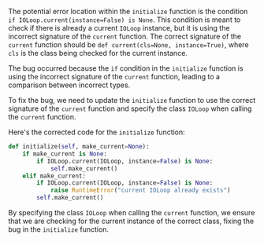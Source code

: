 The potential error location within the `initialize` function is the condition `if IOLoop.current(instance=False) is None`. This condition is meant to check if there is already a current `IOLoop` instance, but it is using the incorrect signature of the `current` function. The correct signature of the `current` function should be `def current(cls=None, instance=True)`, where `cls` is the class being checked for the current instance. 

The bug occurred because the `if` condition in the `initialize` function is using the incorrect signature of the `current` function, leading to a comparison between incorrect types.

To fix the bug, we need to update the `initialize` function to use the correct signature of the `current` function and specify the class `IOLoop` when calling the `current` function.

Here's the corrected code for the `initialize` function:

```python
def initialize(self, make_current=None):
    if make_current is None:
        if IOLoop.current(IOLoop, instance=False) is None:
            self.make_current()
    elif make_current:
        if IOLoop.current(IOLoop, instance=False) is None:
            raise RuntimeError("current IOLoop already exists")
        self.make_current()
```
By specifying the class `IOLoop` when calling the `current` function, we ensure that we are checking for the current instance of the correct class, fixing the bug in the `initialize` function.